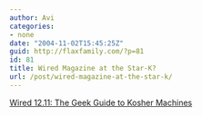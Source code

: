 ```yaml
---
author: Avi
categories:
- none
date: "2004-11-02T15:45:25Z"
guid: http://flaxfamily.com/?p=81
id: 81
title: Wired Magazine at the Star-K?
url: /post/wired-magazine-at-the-star-k/
---
```

[Wired 12.11: The Geek Guide to Kosher Machines](http://www.wired.com/wired/archive/12.11/kosher.html)